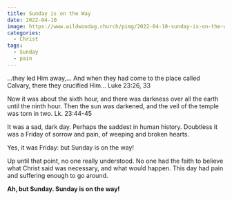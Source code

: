 ```yaml
---
title: Sunday is on the Way
date: 2022-04-10
image: https://www.wildwoodag.church/pimg/2022-04-10-sunday-is-on-the-way.jpeg
categories:
  - Christ
tags:
  - Sunday
  - pain
---
```


…they led Him away,… And when they had come to the place called Calvary, there they crucified Him… Luke 23:26, 33

Now it was about the sixth hour, and there was darkness over all the earth until the ninth hour. Then the sun was darkened, and the veil of the temple was torn in two. Lk. 23:44-45

It was a sad, dark day. Perhaps the saddest in human history. Doubtless it was a Friday of sorrow and pain, of weeping and broken hearts.

Yes, it was Friday: but Sunday is on the way!

Up until that point, no one really understood. No one had the faith to believe what Christ said was necessary, and what would happen. This day had pain and suffering enough to go around.

<b>Ah, but Sunday. Sunday is on the way!</b>




